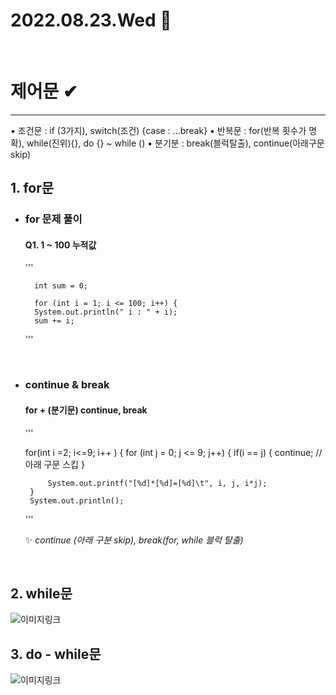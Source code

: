 # 2022.08.23.Wed 📅
<br>

# 제어문 ✔
--------------
▪ 조건문 : if (3가지), switch(조건) {case : ...break}
▪ 반복문 : for(반복 횟수가 명확), while(진위){}, do {} ~ while ()
▪ 분기분 : break(블럭탈출), continue(아래구문 skip)
<br>

## 1. for문
* ### for 문제 풀이
    #### Q1. 1 ~ 100 누적값

	'''

	    int sum = 0;
	
	    for (int i = 1; i <= 100; i++) {
		System.out.println(" i : " + i);
		sum += i;


    '''

<br>

 * ### continue & break
    #### for + (분기문) continue, break

	'''

	for(int i =2; i<=9; i++ ) {
		for (int j = 0; j <= 9; j++) {
			if(i == j) {
				continue; //아래 구문 스킵
			}
			
			System.out.printf("[%d]*[%d]=[%d]\t", i, j, i*j);
		}
		System.out.println();

    '''

   ✨ _continue (아래 구분 skip), break(for, while 블럭 탈출)_

<br>

## 2. while문
![이미지링크](https://dthumb-phinf.pstatic.net/?src=%22http%3A%2F%2Fcafeptthumb2.phinf.naver.net%2F20140516_83%2Fvenus0720_1400242020196dqaBm_PNG%2Fwhile%25B5%25BF%25C0%25DB.png%3Ftype%3Dw740%22&type=cafe_wa740)

## 3. do - while문
![이미지링크](https://dthumb-phinf.pstatic.net/?src=%22http%3A%2F%2Fcafeptthumb1.phinf.naver.net%2F20140516_22%2Fvenus0720_1400244016895cXwq5_PNG%2Fdo_while%25B5%25BF%25C0%25DB.png%3Ftype%3Dw740%22&type=cafe_wa740)
